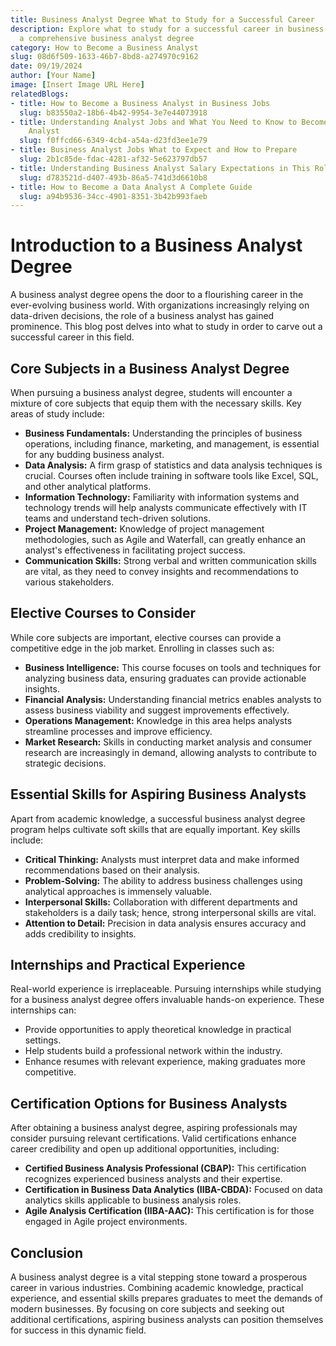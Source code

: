 ```yaml
---
title: Business Analyst Degree What to Study for a Successful Career
description: Explore what to study for a successful career in business analysis through
  a comprehensive business analyst degree
category: How to Become a Business Analyst
slug: 08d6f509-1633-46b7-8bd8-a274970c9162
date: 09/19/2024
author: [Your Name]
image: [Insert Image URL Here]
relatedBlogs:
- title: How to Become a Business Analyst in Business Jobs
  slug: b83550a2-18b6-4b42-9954-3e7e44073918
- title: Understanding Analyst Jobs and What You Need to Know to Become a Business
    Analyst
  slug: f0ffcd66-6349-4cb4-a54a-d23fd3ee1e79
- title: Business Analyst Jobs What to Expect and How to Prepare
  slug: 2b1c85de-fdac-4281-af32-5e623797db57
- title: Understanding Business Analyst Salary Expectations in This Role
  slug: d783521d-d407-493b-86a5-741d3d6610b8
- title: How to Become a Data Analyst A Complete Guide
  slug: a94b9536-34cc-4901-8351-3b42b993faeb
---
```


# Introduction to a Business Analyst Degree

A business analyst degree opens the door to a flourishing career in the ever-evolving business world. With organizations increasingly relying on data-driven decisions, the role of a business analyst has gained prominence. This blog post delves into what to study in order to carve out a successful career in this field.

## Core Subjects in a Business Analyst Degree

When pursuing a business analyst degree, students will encounter a mixture of core subjects that equip them with the necessary skills. Key areas of study include:

- **Business Fundamentals:** Understanding the principles of business operations, including finance, marketing, and management, is essential for any budding business analyst.
- **Data Analysis:** A firm grasp of statistics and data analysis techniques is crucial. Courses often include training in software tools like Excel, SQL, and other analytical platforms.
- **Information Technology:** Familiarity with information systems and technology trends will help analysts communicate effectively with IT teams and understand tech-driven solutions.
- **Project Management:** Knowledge of project management methodologies, such as Agile and Waterfall, can greatly enhance an analyst's effectiveness in facilitating project success.
- **Communication Skills:** Strong verbal and written communication skills are vital, as they need to convey insights and recommendations to various stakeholders.

## Elective Courses to Consider

While core subjects are important, elective courses can provide a competitive edge in the job market. Enrolling in classes such as:

- **Business Intelligence:** This course focuses on tools and techniques for analyzing business data, ensuring graduates can provide actionable insights.
- **Financial Analysis:** Understanding financial metrics enables analysts to assess business viability and suggest improvements effectively.
- **Operations Management:** Knowledge in this area helps analysts streamline processes and improve efficiency.
- **Market Research:** Skills in conducting market analysis and consumer research are increasingly in demand, allowing analysts to contribute to strategic decisions.

## Essential Skills for Aspiring Business Analysts

Apart from academic knowledge, a successful business analyst degree program helps cultivate soft skills that are equally important. Key skills include:

- **Critical Thinking:** Analysts must interpret data and make informed recommendations based on their analysis.
- **Problem-Solving:** The ability to address business challenges using analytical approaches is immensely valuable.
- **Interpersonal Skills:** Collaboration with different departments and stakeholders is a daily task; hence, strong interpersonal skills are vital.
- **Attention to Detail:** Precision in data analysis ensures accuracy and adds credibility to insights.

## Internships and Practical Experience

Real-world experience is irreplaceable. Pursuing internships while studying for a business analyst degree offers invaluable hands-on experience. These internships can:

- Provide opportunities to apply theoretical knowledge in practical settings.
- Help students build a professional network within the industry.
- Enhance resumes with relevant experience, making graduates more competitive.

## Certification Options for Business Analysts

After obtaining a business analyst degree, aspiring professionals may consider pursuing relevant certifications. Valid certifications enhance career credibility and open up additional opportunities, including:

- **Certified Business Analysis Professional (CBAP):** This certification recognizes experienced business analysts and their expertise.
- **Certification in Business Data Analytics (IIBA-CBDA):** Focused on data analytics skills applicable to business analysis roles.
- **Agile Analysis Certification (IIBA-AAC):** This certification is for those engaged in Agile project environments.

## Conclusion

A business analyst degree is a vital stepping stone toward a prosperous career in various industries. Combining academic knowledge, practical experience, and essential skills prepares graduates to meet the demands of modern businesses. By focusing on core subjects and seeking out additional certifications, aspiring business analysts can position themselves for success in this dynamic field.